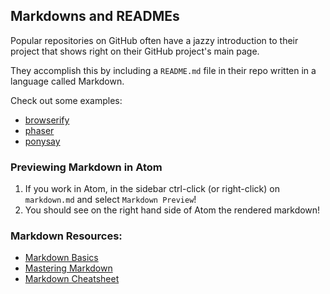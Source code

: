## Markdowns and READMEs

Popular repositories on GitHub often have a jazzy introduction to their project that shows right on their GitHub project's main page.

They accomplish this by including a ```README.md``` file in their repo written in a language called Markdown.

Check out some examples:
  - [browserify](https://github.com/substack/node-browserify)
  - [phaser](https://github.com/photonstorm/phaser)
  - [ponysay](https://github.com/erkin/ponysay)

### Previewing Markdown in Atom

1. If you work in Atom, in the sidebar ctrl-click (or right-click) on ```markdown.md``` and select ```Markdown Preview```!
2. You should see on the right hand side of Atom the rendered markdown!


### Markdown Resources:
  - [Markdown Basics](https://help.github.com/articles/markdown-basics/)
  - [Mastering Markdown](https://guides.github.com/features/mastering-markdown/)
  - [Markdown Cheatsheet](https://github.com/adam-p/markdown-here/wiki/Markdown-Cheatsheet)

